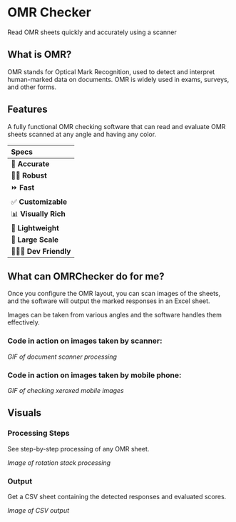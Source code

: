 # OMR Checker

Read OMR sheets quickly and accurately using a scanner

## What is OMR?

OMR stands for Optical Mark Recognition, used to detect and interpret human-marked data on documents. OMR is widely used in exams, surveys, and other forms.

## Features

A fully functional OMR checking software that can read and evaluate OMR sheets scanned at any angle and having any color.

| Specs | 
| :--------------------- | 
| 💯 **Accurate** | Nearly 100% accurate on good quality document scans and about 90% accurate on mobile images. | 
| 💪🏿 **Robust** | Supports low-resolution, xeroxed sheets. | 
| ⏩ **Fast** | Processes 200 OMRs per minute. | 
| ✅ **Customizable** | Easily apply to custom OMR layouts, surveys, etc. | 
| 📊 **Visually Rich** | Get insights to configure and debug easily. | 
| 🎈 **Lightweight** | Minimal core code size. | 
| 🏫 **Large Scale** | Tested on large-scale events. | 
| 👩🏿‍💻 **Dev Friendly** | Code is Pylinted and Black formatted with a developer community for support. |

## What can OMRChecker do for me?

Once you configure the OMR layout, you can scan images of the sheets, and the software will output the marked responses in an Excel sheet.

Images can be taken from various angles and the software handles them effectively.

### Code in action on images taken by scanner:
*GIF of document scanner processing*

### Code in action on images taken by mobile phone:
*GIF of checking xeroxed mobile images*

## Visuals

### Processing Steps

See step-by-step processing of any OMR sheet.

*Image of rotation stack processing*

### Output

Get a CSV sheet containing the detected responses and evaluated scores.

*Image of CSV output*
